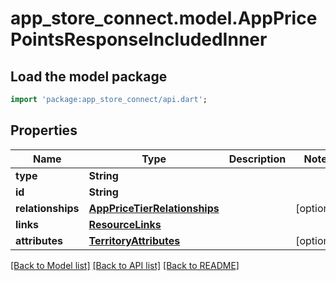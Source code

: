 # app_store_connect.model.AppPricePointsResponseIncludedInner

## Load the model package
```dart
import 'package:app_store_connect/api.dart';
```

## Properties
Name | Type | Description | Notes
------------ | ------------- | ------------- | -------------
**type** | **String** |  | 
**id** | **String** |  | 
**relationships** | [**AppPriceTierRelationships**](AppPriceTierRelationships.md) |  | [optional] 
**links** | [**ResourceLinks**](ResourceLinks.md) |  | 
**attributes** | [**TerritoryAttributes**](TerritoryAttributes.md) |  | [optional] 

[[Back to Model list]](../README.md#documentation-for-models) [[Back to API list]](../README.md#documentation-for-api-endpoints) [[Back to README]](../README.md)


